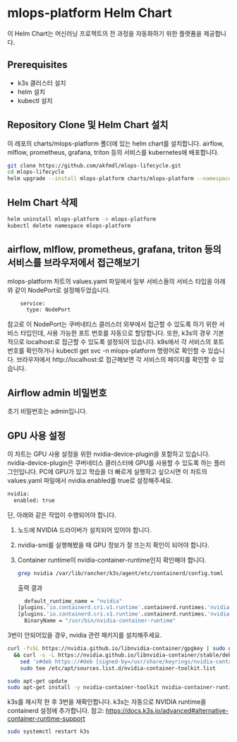 # mlops-platform Helm Chart
이 Helm Chart는 머신러닝 프로젝트의 전 과정을 자동화하기 위한 플랫폼을 제공합니다.

## Prerequisites
- k3s 클러스터 설치
- helm 설치
- kubectl 설치

## Repository Clone 및 Helm Chart 설치
이 레포의 charts/mlops-platform 폴더에 있는 helm chart를 설치합니다.
airflow, mlflow, prometheus, grafana, triton 등의 서비스를 kubernetes에 배포합니다.

```bash
git clone https://github.com/akfmdl/mlops-lifecycle.git
cd mlops-lifecycle
helm upgrade --install mlops-platform charts/mlops-platform --namespace mlops-platform --create-namespace
```

## Helm Chart 삭제
```bash
helm uninstall mlops-platform -n mlops-platform
kubectl delete namespace mlops-platform
```

## airflow, mlflow, prometheus, grafana, triton 등의 서비스를 브라우저에서 접근해보기
mlops-platform 차트의 values.yaml 파일에서 일부 서비스들의 서비스 타입을 아래와 같이 NodePort로 설정해두었습니다.

```bash
    service:
      type: NodePort
```
참고로 이 NodePort는 쿠버네티스 클러스터 외부에서 접근할 수 있도록 하기 위한 서비스 타입인데, 사용 가능한 포트 번호를 자동으로 할당합니다.
또한, k3s의 경우 기본적으로 localhost:<NodePort>로 접근할 수 있도록 설정되어 있습니다.
k9s에서 각 서비스의 포트 번호를 확인하거나 kubectl get svc -n mlops-platform 명령어로 확인할 수 있습니다.
브라우저에서 http://localhost:<NodePort>로 접근해보면 각 서비스의 페이지를 확인할 수 있습니다.

## Airflow admin 비밀번호
초기 비밀번호는 admin입니다.

## GPU 사용 설정
이 차트는 GPU 사용 설정을 위한 nvidia-device-plugin을 포함하고 있습니다.
nvidia-device-plugin은 쿠버네티스 클러스터에 GPU를 사용할 수 있도록 하는 플러그인입니다.
PC에 GPU가 있고 학습을 더 빠르게 실행하고 싶으시면 이 차트의 values.yaml 파일에서 nvidia.enabled를 true로 설정해주세요.

```bash
nvidia:
  enabled: true
```

단, 아래와 같은 작업이 수행되어야 합니다.
1. 노드에 NVIDIA 드라이버가 설치되어 있어야 합니다.
2. nvidia-smi를 실행해봤을 때 GPU 정보가 잘 뜨는지 확인이 되어야 합니다.
3. Container runtime이 nvidia-container-runtime인지 확인해야 합니다.

    ```bash
    grep nvidia /var/lib/rancher/k3s/agent/etc/containerd/config.toml
    ```

    출력 결과
    ```bash
      default_runtime_name = "nvidia"
    [plugins.'io.containerd.cri.v1.runtime'.containerd.runtimes.'nvidia']
    [plugins.'io.containerd.cri.v1.runtime'.containerd.runtimes.'nvidia'.options]
      BinaryName = "/usr/bin/nvidia-container-runtime"
    ```

3번이 안되어있을 경우, nvidia 관련 패키지를 설치해주세요.

```bash
curl -fsSL https://nvidia.github.io/libnvidia-container/gpgkey | sudo gpg --dearmor -o /usr/share/keyrings/nvidia-container-toolkit-keyring.gpg \
  && curl -s -L https://nvidia.github.io/libnvidia-container/stable/deb/nvidia-container-toolkit.list | \
    sed 's#deb https://#deb [signed-by=/usr/share/keyrings/nvidia-container-toolkit-keyring.gpg] https://#g' | \
    sudo tee /etc/apt/sources.list.d/nvidia-container-toolkit.list

sudo apt-get update
sudo apt-get install -y nvidia-container-toolkit nvidia-container-runtime
```

k3s를 재시작 한 후 3번을 재확인합니다.
k3s는 자동으로 NVIDIA runtime을 containerd 설정에 추가합니다.
참고: https://docs.k3s.io/advanced#alternative-container-runtime-support

```bash
sudo systemctl restart k3s
```